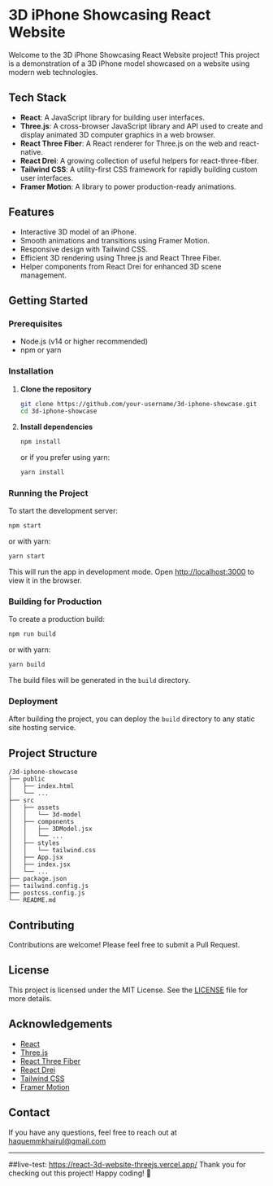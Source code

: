 # 3D iPhone Showcasing React Website

Welcome to the 3D iPhone Showcasing React Website project! This project is a demonstration of a 3D iPhone model showcased on a website using modern web technologies.

## Tech Stack

- **React**: A JavaScript library for building user interfaces.
- **Three.js**: A cross-browser JavaScript library and API used to create and display animated 3D computer graphics in a web browser.
- **React Three Fiber**: A React renderer for Three.js on the web and react-native.
- **React Drei**: A growing collection of useful helpers for react-three-fiber.
- **Tailwind CSS**: A utility-first CSS framework for rapidly building custom user interfaces.
- **Framer Motion**: A library to power production-ready animations.

## Features

- Interactive 3D model of an iPhone.
- Smooth animations and transitions using Framer Motion.
- Responsive design with Tailwind CSS.
- Efficient 3D rendering using Three.js and React Three Fiber.
- Helper components from React Drei for enhanced 3D scene management.

## Getting Started

### Prerequisites

- Node.js (v14 or higher recommended)
- npm or yarn

### Installation

1. **Clone the repository**

    ```bash
    git clone https://github.com/your-username/3d-iphone-showcase.git
    cd 3d-iphone-showcase
    ```

2. **Install dependencies**

    ```bash
    npm install
    ```

    or if you prefer using yarn:

    ```bash
    yarn install
    ```

### Running the Project

To start the development server:

```bash
npm start
```

or with yarn:

```bash
yarn start
```

This will run the app in development mode. Open [http://localhost:3000](http://localhost:3000) to view it in the browser.

### Building for Production

To create a production build:

```bash
npm run build
```

or with yarn:

```bash
yarn build
```

The build files will be generated in the `build` directory.

### Deployment

After building the project, you can deploy the `build` directory to any static site hosting service.

## Project Structure

```
/3d-iphone-showcase
├── public
│   ├── index.html
│   └── ...
├── src
│   ├── assets
│   │   └── 3d-model
│   ├── components
│   │   ├── 3DModel.jsx
│   │   └── ...
│   ├── styles
│   │   └── tailwind.css
│   ├── App.jsx
│   ├── index.jsx
│   └── ...
├── package.json
├── tailwind.config.js
├── postcss.config.js
└── README.md
```

## Contributing

Contributions are welcome! Please feel free to submit a Pull Request.

## License

This project is licensed under the MIT License. See the [LICENSE](LICENSE) file for more details.

## Acknowledgements

- [React](https://reactjs.org/)
- [Three.js](https://threejs.org/)
- [React Three Fiber](https://github.com/pmndrs/react-three-fiber)
- [React Drei](https://github.com/pmndrs/drei)
- [Tailwind CSS](https://tailwindcss.com/)
- [Framer Motion](https://www.framer.com/motion/)

## Contact

If you have any questions, feel free to reach out at haquemmkhairul@gmail.com

---
##live-test: https://react-3d-website-threejs.vercel.app/
Thank you for checking out this project! Happy coding! 🚀
